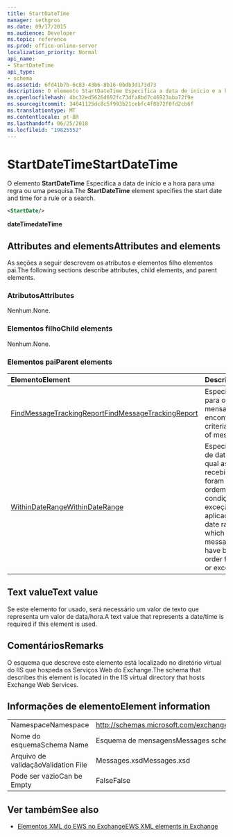 ```yaml
---
title: StartDateTime
manager: sethgros
ms.date: 09/17/2015
ms.audience: Developer
ms.topic: reference
ms.prod: office-online-server
localization_priority: Normal
api_name:
- StartDateTime
api_type:
- schema
ms.assetid: 6fd41b7b-6c83-43b6-8b16-0bdb3d173d73
description: O elemento StartDateTime Especifica a data de início e a hora para uma regra ou uma pesquisa.
ms.openlocfilehash: 4bc32ed5626d692fc73dfa8bd7c46923aba72f9e
ms.sourcegitcommit: 34041125dc8c5f993b21cebfc4f8b72f0fd2cb6f
ms.translationtype: MT
ms.contentlocale: pt-BR
ms.lasthandoff: 06/25/2018
ms.locfileid: "19825552"
---
```

# <a name="startdatetime"></a><span data-ttu-id="be934-103">StartDateTime</span><span class="sxs-lookup"><span data-stu-id="be934-103">StartDateTime</span></span>

<span data-ttu-id="be934-104">O elemento **StartDateTime** Especifica a data de início e a hora para uma regra ou uma pesquisa.</span><span class="sxs-lookup"><span data-stu-id="be934-104">The **StartDateTime** element specifies the start date and time for a rule or a search.</span></span> 
  
```XML
<StartDate/>
```

<span data-ttu-id="be934-105">**dateTime**</span><span class="sxs-lookup"><span data-stu-id="be934-105">**dateTime**</span></span>

## <a name="attributes-and-elements"></a><span data-ttu-id="be934-106">Attributes and elements</span><span class="sxs-lookup"><span data-stu-id="be934-106">Attributes and elements</span></span>

<span data-ttu-id="be934-107">As seções a seguir descrevem os atributos e elementos filho elementos pai.</span><span class="sxs-lookup"><span data-stu-id="be934-107">The following sections describe attributes, child elements, and parent elements.</span></span>
  
### <a name="attributes"></a><span data-ttu-id="be934-108">Atributos</span><span class="sxs-lookup"><span data-stu-id="be934-108">Attributes</span></span>

<span data-ttu-id="be934-109">Nenhum.</span><span class="sxs-lookup"><span data-stu-id="be934-109">None.</span></span>
  
### <a name="child-elements"></a><span data-ttu-id="be934-110">Elementos filho</span><span class="sxs-lookup"><span data-stu-id="be934-110">Child elements</span></span>

<span data-ttu-id="be934-111">Nenhum.</span><span class="sxs-lookup"><span data-stu-id="be934-111">None.</span></span>
  
### <a name="parent-elements"></a><span data-ttu-id="be934-112">Elementos pai</span><span class="sxs-lookup"><span data-stu-id="be934-112">Parent elements</span></span>

|<span data-ttu-id="be934-113">**Elemento**</span><span class="sxs-lookup"><span data-stu-id="be934-113">**Element**</span></span>|<span data-ttu-id="be934-114">**Descrição**</span><span class="sxs-lookup"><span data-stu-id="be934-114">**Description**</span></span>|
|:-----|:-----|
|[<span data-ttu-id="be934-115">FindMessageTrackingReport</span><span class="sxs-lookup"><span data-stu-id="be934-115">FindMessageTrackingReport</span></span>](findmessagetrackingreport.md) <br/> |<span data-ttu-id="be934-116">Especifica os critérios para os tipos de mensagens para encontrar.</span><span class="sxs-lookup"><span data-stu-id="be934-116">Specifies criteria for the types of messages to find.</span></span>  <br/> |
|[<span data-ttu-id="be934-117">WithinDateRange</span><span class="sxs-lookup"><span data-stu-id="be934-117">WithinDateRange</span></span>](withindaterange.md) <br/> |<span data-ttu-id="be934-118">Especifica o intervalo de datas dentro do qual as mensagens recebidas precisará foram recebidos em ordem para a condição ou uma exceção a ser aplicado.</span><span class="sxs-lookup"><span data-stu-id="be934-118">Specifies the date range within which incoming messages have to have been received in order for the condition or exception to apply.</span></span>  <br/> |
   
## <a name="text-value"></a><span data-ttu-id="be934-119">Text value</span><span class="sxs-lookup"><span data-stu-id="be934-119">Text value</span></span>

 <span data-ttu-id="be934-120">Se este elemento for usado, será necessário um valor de texto que representa um valor de data/hora.</span><span class="sxs-lookup"><span data-stu-id="be934-120">A text value that represents a date/time is required if this element is used.</span></span> 
  
## <a name="remarks"></a><span data-ttu-id="be934-121">Comentários</span><span class="sxs-lookup"><span data-stu-id="be934-121">Remarks</span></span>

<span data-ttu-id="be934-122">O esquema que descreve este elemento está localizado no diretório virtual do IIS que hospeda os Serviços Web do Exchange.</span><span class="sxs-lookup"><span data-stu-id="be934-122">The schema that describes this element is located in the IIS virtual directory that hosts Exchange Web Services.</span></span>
  
## <a name="element-information"></a><span data-ttu-id="be934-123">Informações de elemento</span><span class="sxs-lookup"><span data-stu-id="be934-123">Element information</span></span>

|||
|:-----|:-----|
|<span data-ttu-id="be934-124">Namespace</span><span class="sxs-lookup"><span data-stu-id="be934-124">Namespace</span></span>  <br/> |http://schemas.microsoft.com/exchange/services/2006/messages  <br/> |
|<span data-ttu-id="be934-125">Nome do esquema</span><span class="sxs-lookup"><span data-stu-id="be934-125">Schema Name</span></span>  <br/> |<span data-ttu-id="be934-126">Esquema de mensagens</span><span class="sxs-lookup"><span data-stu-id="be934-126">Messages schema</span></span>  <br/> |
|<span data-ttu-id="be934-127">Arquivo de validação</span><span class="sxs-lookup"><span data-stu-id="be934-127">Validation File</span></span>  <br/> |<span data-ttu-id="be934-128">Messages.xsd</span><span class="sxs-lookup"><span data-stu-id="be934-128">Messages.xsd</span></span>  <br/> |
|<span data-ttu-id="be934-129">Pode ser vazio</span><span class="sxs-lookup"><span data-stu-id="be934-129">Can be Empty</span></span>  <br/> |<span data-ttu-id="be934-130">False</span><span class="sxs-lookup"><span data-stu-id="be934-130">False</span></span>  <br/> |
   
## <a name="see-also"></a><span data-ttu-id="be934-131">Ver também</span><span class="sxs-lookup"><span data-stu-id="be934-131">See also</span></span>

- [<span data-ttu-id="be934-132">Elementos XML do EWS no Exchange</span><span class="sxs-lookup"><span data-stu-id="be934-132">EWS XML elements in Exchange</span></span>](ews-xml-elements-in-exchange.md)

